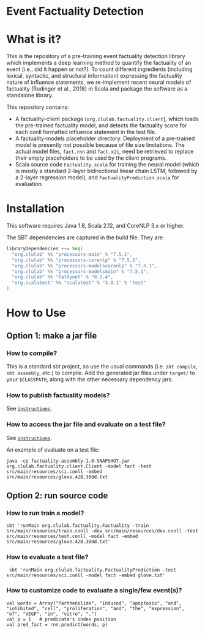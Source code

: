 # Event Factuality Detection

# What is it?

This is the repository of a pre-training event factuality detection library which implements a deep learning method to quantify the factuality of an event (i.e., did it happen or not?). To count different ingredients (including lexical, syntactic, and structural information) expressing the factuality nature of influence statements, we re-implement recent neural models of factuality (Rudinger et al., 2018) in Scala and package the software as a standalone library. 

This repository contains:
 
+ A factuality-client package (`org.clulab.factuality.client`), which loads the pre-trained factuality model, and detects the factuality score for each conll formatted influence statement in the test file.  
+ A factuality-models placeholder directory. Deployment of a pre-trained model is presently not possible because of file size limitations. The actual model files, `fact.rnn` and `fact.x2i`, need be retrieved to replace their empty placeholders to be used by the client programs.
+ Scala source code `Factuality.scala` for training the neural model (which is mostly a standard 2-layer bidirectional linear chain LSTM, followed by a 2-layer regression model), and `FactualityPrediction.scala` for evaluation.


# Installation

This software requires Java 1.8, Scala 2.12, and CoreNLP 3.x or higher.

The SBT dependencies are captured in the build file. They are:

```scala
libraryDependencies ++= Seq(
  "org.clulab" %% "processors-main" % "7.5.1",
  "org.clulab" %% "processors-corenlp" % "7.5.1",
  "org.clulab" %% "processors-modelscorenlp" % "7.5.1",
  "org.clulab" %% "processors-modelsmain" % "7.5.1",
  "org.clulab" %% "fatdynet" % "0.2.4", 
  "org.scalatest" %% "scalatest" % "3.0.1" % "test"
)
```

# How to Use
## Option 1: make a jar file 
### How to compile?

This is a standard sbt project, so use the usual commands (i.e. `sbt compile`, `sbt assembly`, etc.) to compile. Add the generated jar files under `target/` to your `$CLASSPATH`, along with the other necessary dependency jars.

### How to publish factuality models? 
See [`instructions`](https://github.com/clulab/factuality/blob/master/factuality-models/README.md).

### How to access the jar file and evaluate on a test file? 
See [`instructions`](https://github.com/clulab/factuality/tree/master/factuality-client).

An example of evaluate on a test file:

```java -cp factuality-assembly-1.0-SNAPSHOT.jar org.clulab.factuality.client.Client -model fact -test src/main/resources/sci.conll -embed src/main/resources/glove.42B.300d.txt```

## Option 2: run source code 

### How to run train a model?
```sbt 'runMain org.clulab.factuality.Factuality -train src/main/resources/train.conll -dev src/main/resources/dev.conll -test src/main/resources/test.conll -model fact -embed src/main/resources/glove.42B.300d.txt'```

### How to evaluate a test file?
``` sbt 'runMain org.clulab.factuality.FactualityPrediction -test src/main/resources/sci.conll -model fact -embed glove.txt'``` 

### How to customize code to evaluate a single/few event(s)?
```val rnn = Factuality("fact")
val words = Array("Parthenolide", "induced", "apoptosis", "and", "inhibited", "cell", "proliferation", "and", "the", "expression", "of", "VEGF", "in", "vitro", ".")
val p = 1   # predicate's index position
val pred_fact = rnn.predict(words, p)                     
```

